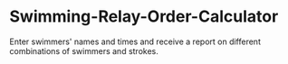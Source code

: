 # Swimming-Relay-Order-Calculator
Enter swimmers' names and times and receive a report on different combinations of swimmers and strokes.
